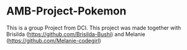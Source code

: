 # AMB-Project-Pokemon
This is a group Project from DCI. This project was made together with Brisilda (https://github.com/Brisilda-Bushi) and Melanie (https://github.com/Melanie-codegirl)

